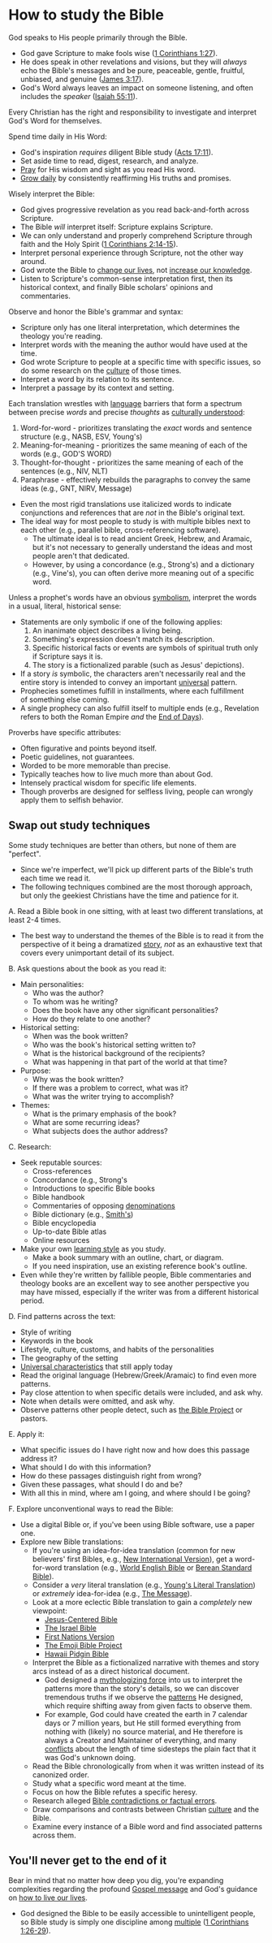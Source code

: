 
# How to study the Bible

God speaks to His people primarily through the Bible.

- God gave Scripture to make fools wise ([1 Corinthians 1:27](https://biblehub.com/1_corinthians/1-27.htm)).
- He does speak in other revelations and visions, but they will *always* echo the Bible's messages and be pure, peaceable, gentle, fruitful, unbiased, and genuine ([James 3:17](https://biblehub.com/james/3-17.htm)).
- God's Word always leaves an impact on someone listening, and often includes the *speaker* ([Isaiah 55:11](https://biblehub.com/isaiah/55-11.htm)).

Every Christian has the right and responsibility to investigate and interpret God's Word for themselves.

Spend time daily in His Word:

- God's inspiration *requires* diligent Bible study ([Acts 17:11](https://biblehub.com/acts/17-11.htm)).
- Set aside time to read, digest, research, and analyze.
- [Pray](spiritual-exercises-prayer.md) for His wisdom and sight as you read His word.
- [Grow daily](spiritual-exercises.md) by consistently reaffirming His truths and promises.

Wisely interpret the Bible:

- God gives progressive revelation as you read back-and-forth across Scripture.
- The Bible *will* interpret itself: Scripture explains Scripture.
- We can only understand and properly comprehend Scripture through faith and the Holy Spirit ([1 Corinthians 2:14-15](https://biblehub.com/bsb/1_corinthians/2.htm)).
- Interpret personal experience through Scripture, not the other way around.
- God wrote the Bible to [change our lives](goodlife.md), not [increase our knowledge](understanding.md).
- Listen to Scripture's common-sense interpretation first, then its historical context, and finally Bible scholars' opinions and commentaries.

Observe and honor the Bible's grammar and syntax:

- Scripture only has one literal interpretation, which determines the theology you're reading.
- Interpret words with the meaning the author would have used at the time.
- God wrote Scripture to people at a specific time with specific issues, so do some research on the [culture](culture.md) of those times.
- Interpret a word by its relation to its sentence.
- Interpret a passage by its context and setting.

Each translation wrestles with [language](language.md) barriers that form a spectrum between precise *words* and precise *thoughts* as [culturally understood](culture.md):

1. Word-for-word - prioritizes translating the *exact* words and sentence structure (e.g., NASB, ESV, Young's)
2. Meaning-for-meaning - prioritizes the same meaning of each of the words (e.g., GOD'S WORD)
3. Thought-for-thought - prioritizes the same meaning of each of the sentences (e.g., NIV, NLT)
4. Paraphrase - effectively rebuilds the paragraphs to convey the same ideas (e.g., GNT, NIRV, Message)

- Even the most rigid translations use italicized words to indicate conjunctions and references that are *not* in the Bible's original text.
- The ideal way for most people to study is with multiple bibles next to each other (e.g., parallel bible, cross-referencing software).
  - The ultimate ideal is to read ancient Greek, Hebrew, and Aramaic, but it's not necessary to generally understand the ideas and most people aren't that dedicated.
  - However, by using a concordance (e.g., Strong's) and a dictionary (e.g., Vine's), you can often derive more meaning out of a specific word.

Unless a prophet's words have an obvious [symbolism](symbols.md), interpret the words in a usual, literal, historical sense:

- Statements are only symbolic if one of the following applies:
  1. An inanimate object describes a living being.
  2. Something's expression doesn't match its description.
  3. Specific historical facts or events are symbols of spiritual truth only if Scripture says it is.
  4. The story is a fictionalized parable (such as Jesus' depictions).
- If a story *is* symbolic, the characters aren't necessarily real and the entire story is intended to convey an important [universal](humanity-universals.md) pattern.
- Prophecies sometimes fulfill in installments, where each fulfillment of something else coming.
- A single prophecy can also fulfill itself to multiple ends (e.g., Revelation refers to both the Roman Empire *and* the [End of Days](jesus-returns.md)).

Proverbs have specific attributes:

- Often figurative and points beyond itself.
- Poetic guidelines, not guarantees.
- Worded to be more memorable than precise.
- Typically teaches how to live much more than about God.
- Intensely practical wisdom for specific life elements.
- Though proverbs are designed for selfless living, people can wrongly apply them to selfish behavior.

## Swap out study techniques

Some study techniques are better than others, but none of them are "perfect".

- Since we're imperfect, we'll pick up different parts of the Bible's truth each time we read it.
- The following techniques combined are the most thorough approach, but only the geekiest Christians have the time and patience for it.

A. Read a Bible book in one sitting, with at least two different translations, at least 2-4 times.

- The best way to understand the themes of the Bible is to read it from the perspective of it being a dramatized [story](stories.md), *not* as an exhaustive text that covers every unimportant detail of its subject.

B. Ask questions about the book as you read it:

- Main personalities:
  - Who was the author?
  - To whom was he writing?
  - Does the book have any other significant personalities?
  - How do they relate to one another?
- Historical setting:
  - When was the book written?
  - Who was the book's historical setting written to?
  - What is the historical background of the recipients?
  - What was happening in that part of the world at that time?
- Purpose:
  - Why was the book written?
  - If there was a problem to correct, what was it?
  - What was the writer trying to accomplish?
- Themes:
  - What is the primary emphasis of the book?
  - What are some recurring ideas?
  - What subjects does the author address?

C. Research:

- Seek reputable sources:
  - Cross-references
  - Concordance (e.g., Strong's
  - Introductions to specific Bible books
  - Bible handbook
  - Commentaries of opposing [denominations](conflicts-christian.md)
  - Bible dictionary (e.g., [Smith's](https://biblehub.com/dictionary/smith.htm))
  - Bible encyclopedia
  - Up-to-date Bible atlas
  - Online resources
- Make your own [learning style](mind-memory.md) as you study.
  - Make a book summary with an outline, chart, or diagram.
  - If you need inspiration, use an existing reference book's outline.
- Even while they're written by fallible people, Bible commentaries and theology books are an excellent way to see another perspective you may have missed, especially if the writer was from a different historical period.

D. Find patterns across the text:

- Style of writing
- Keywords in the book
- Lifestyle, culture, customs, and habits of the personalities
- The geography of the setting
- [Universal characteristics](humanity-universals.md) that still apply today
- Read the original language (Hebrew/Greek/Aramaic) to find even more patterns.
- Pay close attention to when specific details were included, and ask why.
- Note when details were omitted, and ask why.
- Observe patterns other people detect, such as [the Bible Project](https://bibleproject.com/) or pastors.

E. Apply it:

- What specific issues do I have right now and how does this passage address it?
- What should I do with this information?
- How do these passages distinguish right from wrong?
- Given these passages, what should I do and be?
- With all this in mind, where am I going, and where should I be going?

F. Explore unconventional ways to read the Bible:

- Use a digital Bible or, if you've been using Bible software, use a paper one.
- Explore new Bible translations:
  - If you're using an idea-for-idea translation (common for new believers' first Bibles, e.g., [New International Version](https://www.thenivbible.com/)), get a word-for-word translation (e.g., [World English Bible](https://worldenglish.bible/) or [Berean Standard Bible](https://berean.bible/)).
  - Consider a *very* literal translation (e.g., [Young's Literal Translation](https://archive.org/details/ylt_20220401)) or *extremely* idea-for-idea (e.g., [The Message](https://messagebible.com/)).
  - Look at a more eclectic Bible translation to gain a *completely* new viewpoint:
    - [Jesus-Centered Bible](https://www.mylifetree.com/jesus-centered-bible/)
    - [The Israel Bible](https://theisraelbible.com/)
    - [First Nations Version](https://firstnationsversion.com/)
    - [The Emoji Bible Project](https://www.emojibibleproject.com/)
    - [Hawaii Pidgin Bible](https://hipidginbible.org/)
  - Interpret the Bible as a fictionalized narrative with themes and story arcs instead of as a direct historical document.
    - God designed a [mythologizing force](stories-myths.md) into us to interpret the patterns more than the story's details, so we can discover tremendous truths if we observe the [patterns](symbols.md) He designed, which require shifting away from given facts to observe them.
    - For example, God could have created the earth in 7 calendar days or 7 million years, but He still formed everything from nothing with (likely) no source material, and He therefore is always a Creator and Maintainer of everything, and many [conflicts](conflicts-christian.md) about the length of time sidesteps the plain fact that it was God's unknown doing.
  - Read the Bible chronologically from when it was written instead of its canonized order.
  - Study what a specific word meant at the time.
  - Focus on how the Bible refutes a specific heresy.
  - Research alleged [Bible contradictions or factual errors](evangelism-apologetics.md).
  - Draw comparisons and contrasts between Christian [culture](culture.md) and the Bible.
  - Examine every instance of a Bible word and find associated patterns across them.

## You'll never get to the end of it

Bear in mind that no matter how deep you dig, you're expanding complexities regarding the profound [Gospel message](jesus-gospel.md) and God's guidance on [how to live our lives](spiritual-exercises.md).

- God designed the Bible to be easily accessible to unintelligent people, so Bible study is simply one discipline among [multiple](spiritual-exercises.md) ([1 Corinthians  1:26-29](https://biblehub.com/bsb/1_corinthians/1.htm)).
